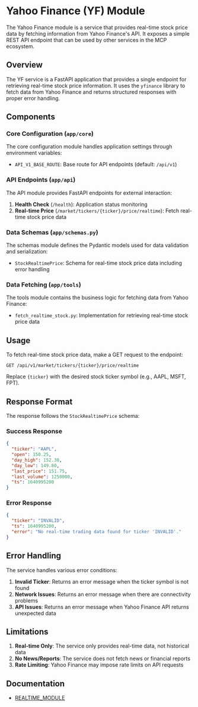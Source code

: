 # Yahoo Finance (YF) Module

The Yahoo Finance module is a service that provides real-time stock price data by fetching information from Yahoo Finance's API. It exposes a simple REST API endpoint that can be used by other services in the MCP ecosystem.

## Overview

The YF service is a FastAPI application that provides a single endpoint for retrieving real-time stock price information. It uses the `yfinance` library to fetch data from Yahoo Finance and returns structured responses with proper error handling.

## Components

### Core Configuration (`app/core`)

The core configuration module handles application settings through environment variables:

- `API_V1_BASE_ROUTE`: Base route for API endpoints (default: `/api/v1`)

### API Endpoints (`app/api`)

The API module provides FastAPI endpoints for external interaction:

1. **Health Check** (`/health`): Application status monitoring
2. **Real-time Price** (`/market/tickers/{ticker}/price/realtime`): Fetch real-time stock price data

### Data Schemas (`app/schemas.py`)

The schemas module defines the Pydantic models used for data validation and serialization:

- `StockRealtimePrice`: Schema for real-time stock price data including error handling

### Data Fetching (`app/tools`)

The tools module contains the business logic for fetching data from Yahoo Finance:

- `fetch_realtime_stock.py`: Implementation for retrieving real-time stock price data

## Usage

To fetch real-time stock price data, make a GET request to the endpoint:

```
GET /api/v1/market/tickers/{ticker}/price/realtime
```

Replace `{ticker}` with the desired stock ticker symbol (e.g., AAPL, MSFT, FPT).

## Response Format

The response follows the `StockRealtimePrice` schema:

### Success Response

```json
{
  "ticker": "AAPL",
  "open": 150.25,
  "day_high": 152.30,
  "day_low": 149.80,
  "last_price": 151.75,
  "last_volume": 1250000,
  "ts": 1640995200
}
```

### Error Response

```json
{
  "ticker": "INVALID",
  "ts": 1640995200,
  "error": "No real-time trading data found for ticker 'INVALID'."
}
```

## Error Handling

The service handles various error conditions:

1. **Invalid Ticker**: Returns an error message when the ticker symbol is not found
2. **Network Issues**: Returns an error message when there are connectivity problems
3. **API Issues**: Returns an error message when Yahoo Finance API returns unexpected data

## Limitations

1. **Real-time Only**: The service only provides real-time data, not historical data
2. **No News/Reports**: The service does not fetch news or financial reports
3. **Rate Limiting**: Yahoo Finance may impose rate limits on API requests

## Documentation
- [REALTIME_MODULE](docs/REALTIME_MODULE.md)